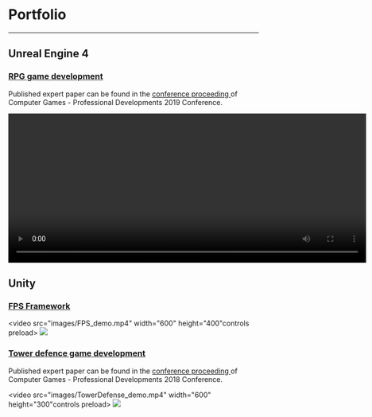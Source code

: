 # Portfolio

---

## Unreal Engine 4

### [RPG game development](https://github.com/alzuber/RPG-Unreal-Engine-4)
<p> 
  Published expert paper can be found in the 
  <a href="http://racunalne-igre.foi.hr/dokumenti/racunalne-igre-2019-zbornik-radova-compressed.pdf">conference proceeding </a>
  of Computer Games - Professional Developments 2019 Conference.
</p>


<video width="720" height="300" src="images/RPG_demo.mp4" controls preload></video>

## Unity

### [FPS Framework](https://github.com/alzuber/Android-FPS-Framework)

<video src="images/FPS_demo.mp4" width="600" height="400"controls preload></video>
<img src="images/dummy_thumbnail.jpg?raw=true"/>

### [Tower defence game development](https://github.com/alzuber/Obrana-tornjevima)
<p> 
  Published expert paper can be found in the 
  <a href="http://racunalne-igre.foi.hr/dokumenti/racunalne-igre-2018-zbornik-radova.pdf">conference proceeding </a>
  of Computer Games - Professional Developments 2018 Conference.
</p>

<video src="images/TowerDefense_demo.mp4" width="600" height="300"controls preload></video>
<img src="images/dummy_thumbnail.jpg?raw=true"/>

